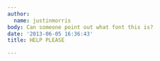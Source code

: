 ```yaml
---
author:
  name: justinmorris
body: Can someone point out what font this is?
date: '2013-06-05 16:36:43'
title: HELP PLEASE

---
```

